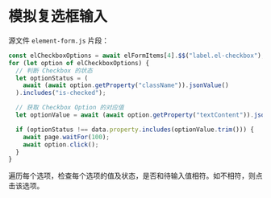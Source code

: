 # 模拟复选框输入

源文件 `element-form.js` 片段：

```javascript
const elCheckboxOptions = await elFormItems[4].$$("label.el-checkbox");
for (let option of elCheckboxOptions) {
  // 判断 Checkbox 的状态
  let optionStatus = (
    await (await option.getProperty("className")).jsonValue()
  ).includes("is-checked");

  // 获取 Checkbox Option 的对应值
  let optionValue = await (await option.getProperty("textContent")).jsonValue();

  if (optionStatus !== data.property.includes(optionValue.trim())) {
    await page.waitFor(100);
    await option.click();
  }
}
```

遍历每个选项，检查每个选项的值及状态，是否和待输入值相符。如不相符，则点击该选项。
